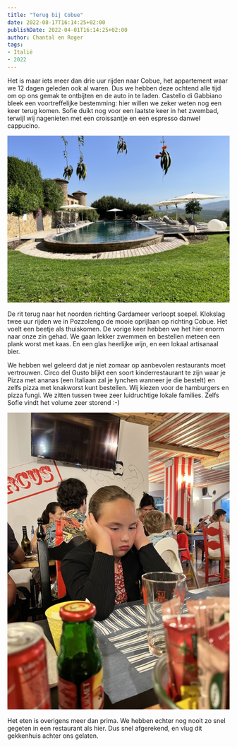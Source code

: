 ```yaml
---
title: "Terug bij Cobue"
date: 2022-08-17T16:14:25+02:00
publishDate: 2022-04-01T16:14:25+02:00
author: Chantal en Roger
tags:
- Italië
- 2022
---
```


Het is maar iets meer dan drie uur rijden naar Cobue, het appartement waar we 12 dagen geleden ook al waren. Dus we hebben deze ochtend alle tijd om op ons gemak te ontbijten en de auto in te laden. Castello di Gabbiano bleek een voortreffelijke bestemming: hier willen we zeker weten nog een keer terug komen. Sofie duikt nog voor een laatste keer in het zwembad, terwijl wij nagenieten met een croissantje en een espresso danwel cappucino.

![Gabbiano](./images/IMG_4636.JPG)

De rit terug naar het noorden richting Gardameer verloopt soepel. Klokslag twee uur rijden we in Pozzolengo de mooie oprijlaan op richting Cobue. Het voelt een beetje als thuiskomen. De vorige keer hebben we het hier enorm naar onze zin gehad. We gaan lekker zwemmen en bestellen meteen een plank worst met kaas. En een glas heerlijke wijn, en een lokaal artisanaal bier.

We hebben wel geleerd dat je niet zomaar op aanbevolen restaurants moet vertrouwen. Circo del Gusto blijkt een soort kinderrestaurant te zijn waar je Pizza met ananas (een Italiaan zal je lynchen wanneer je die bestelt) en zelfs pizza met knakworst kunt bestellen. Wij kiezen voor de hamburgers en pizza fungi. We zitten tussen twee zeer luidruchtige lokale families. Zelfs Sofie vindt het volume zeer storend :-)

![Cobue](./images/IMG_4641.JPG)

Het eten is overigens meer dan prima. We hebben echter nog nooit zo snel gegeten in een restaurant als hier. Dus snel afgerekend, en vlug dit gekkenhuis achter ons gelaten.
